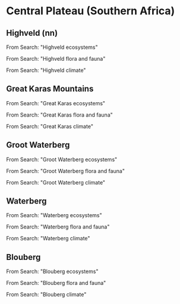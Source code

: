 # Central Plateau (Southern Africa)

## Highveld (nn)

From Search: "Highveld ecosystems"



From Search: "Highveld flora and fauna"



From Search: "Highveld climate"



## Great Karas Mountains

From Search: "Great Karas ecosystems"


From Search: "Great Karas flora and fauna"



From Search: "Great Karas climate"



## Groot Waterberg

From Search: "Groot Waterberg ecosystems"


From Search: "Groot Waterberg flora and fauna"



From Search: "Groot Waterberg climate"



## Waterberg

From Search: "Waterberg ecosystems"


From Search: "Waterberg flora and fauna"


From Search: "Waterberg climate"



## Blouberg

From Search: "Blouberg ecosystems"


From Search: "Blouberg flora and fauna"



From Search: "Blouberg climate"


